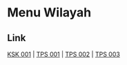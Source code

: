 # Menu Wilayah

## Link

[KSK 001](https://github.com/gigit-pemilu/pemilu-2024-99-luar-negeri/tree/main/pilpres/hitung-suara/sub/99-luar-negeri/sub/45-harare-zimbabwe/sub/01-harare-zimbabwe/sub/0001-harare-zimbabwe/sub/004-ksk-001)
 | 
[TPS 001](https://github.com/gigit-pemilu/pemilu-2024-99-luar-negeri/tree/main/pilpres/hitung-suara/sub/99-luar-negeri/sub/45-harare-zimbabwe/sub/01-harare-zimbabwe/sub/0001-harare-zimbabwe/sub/001-tps)
 | 
[TPS 002](https://github.com/gigit-pemilu/pemilu-2024-99-luar-negeri/tree/main/pilpres/hitung-suara/sub/99-luar-negeri/sub/45-harare-zimbabwe/sub/01-harare-zimbabwe/sub/0001-harare-zimbabwe/sub/002-tps)
 | 
[TPS 003](https://github.com/gigit-pemilu/pemilu-2024-99-luar-negeri/tree/main/pilpres/hitung-suara/sub/99-luar-negeri/sub/45-harare-zimbabwe/sub/01-harare-zimbabwe/sub/0001-harare-zimbabwe/sub/003-tps)

